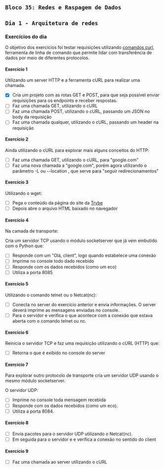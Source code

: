 ## `Bloco 35: Redes e Raspagem de Dados`

## `Dia 1 - Arquitetura de redes`

### Exercícios do dia

O objetivo dos exercícios foi testar requisições utilizando [comandos curl](https://curl.se/docs/), ferramenta de linha de comando que permite lidar com transferência de dados por meio de diferentes protocolos.

#### Exercício 1

Utilizando um server HTTP e a ferramenta cURL para realizar uma chamada.

- [x] Cria um projeto com as rotas GET e POST, para que seja possível enviar requisições para os endpoints e receber respostas.
- [ ] Faz uma chamada GET, utilizando o cURL
- [ ] Faz uma chamada POST, utilizando o cURL, passando um JSON no body da requisição
- [ ] Faz uma chamada qualquer, utilizando o cURL, passando um header na requisição

#### Exercício 2

Ainda utilizando o cURL para explorar mais alguns conceitos do HTTP:

- [ ] Faz uma chamada GET, utilizando o cURL, para "google.com"
- [ ] Faz uma nova chamada a "google.com", porém agora utilizando o parâmetro -L ou --location , que serve para "seguir redirecionamentos"

#### Exercício 3

Utilizando o wget:

- [ ] Pega o conteúdo da página do site da [Trybe](https://www.betrybe.com)
- [ ] Depois abre o arquivo HTML baixado no navegador

#### Exercício 4

Na camada de transporte:

Cria um servidor TCP usando o módulo socketserver que já vem embutido com o Python que:

- [ ] Responde com um "Olá, client", logo quando estabelece uma conexão
- [ ] Imprime no console todo dado recebido
- [ ] Responde com os dados recebidos (como um eco)
- [ ] Utiliza a porta 8085

#### Exercício 5

Utilizando o comando telnet ou o Netcat(nc):

- [ ] Conecta no server do exercício anterior e envia informações. O server deverá imprime as mensagens enviadas no console.
- [ ] Para o servidor e verifica o que acontece com a conexão que estava aberta com o comando telnet ou nc.

#### Exercício 6

Reinicia o servidor TCP e faz uma requisição utilizando o cURL (HTTP) que:

- [ ] Retorna o que é exibido no console do server

#### Exercício 7

Para explorar outro protocolo de transporte cria um servidor UDP usando o mesmo módulo socketserver.

O servidor UDP:

- [ ] Imprime no console toda mensagem recebida
- [ ] Responde com os dados recebidos (como um eco).
- [ ] Utiliza a porta 8084.

#### Exercício 8

- [ ] Envia pacotes para o servidor UDP utilizando o Netcat(nc).
- [ ] Em seguida para o servidor e e verifica a conexão no sentido do client

#### Exercício 9

- [ ] Faz uma chamada ao server utilizando o cURL
